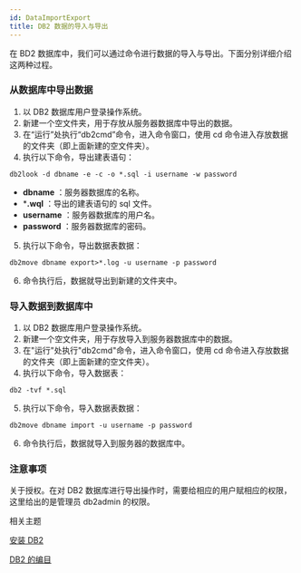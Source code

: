 ```yaml
---
id: DataImportExport
title: DB2 数据的导入与导出
---
```

在 BD2 数据库中，我们可以通过命令进行数据的导入与导出。下面分别详细介绍这两种过程。

### 从数据库中导出数据

  1. 以 DB2 数据库用户登录操作系统。
  2. 新建一个空文件夹，用于存放从服务器数据库中导出的数据。
  3. 在“运行”处执行“db2cmd”命令，进入命令窗口，使用 cd 命令进入存放数据的文件夹（即上面新建的空文件夹）。
  4. 执行以下命令，导出建表语句： 
   
  ```db2look -d dbname -e -c -o *.sql -i username -w password```

  * **dbname** ：服务器数据库的名称。
  * ***.wql** ：导出的建表语句的 sql 文件。
  * **username** ：服务器数据库的用户名。
  * **password** ：服务器数据库的密码。
  5. 执行以下命令，导出数据表数据： 

             
`db2move dbname export>*.log -u username -p password`
    
    

  6. 命令执行后，数据就导出到新建的文件夹中。

### 导入数据到数据库中

  1. 以 DB2 数据库用户登录操作系统。
  2. 新建一个空文件夹，用于存放导入到服务器数据库中的数据。
  3. 在"运行"处执行"db2cmd"命令，进入命令窗口，使用 cd 命令进入存放数据的文件夹（即上面新建的空文件夹）。
  4. 执行以下命令，导入数据表： 



    
             
`db2 -tvf *.sql`
    
    

  5. 执行以下命令，导入数据表数据： 
       
  `db2move dbname import -u username -p password`

  6. 命令执行后，数据就导入到服务器的数据库中。

### 注意事项

关于授权。在对 DB2 数据库进行导出操作时，需要给相应的用户赋相应的权限，这里给出的是管理员 db2admin 的权限。

 相关主题

 [安装 DB2](DB2install)

 [DB2 的编目](DB2Catalog)


